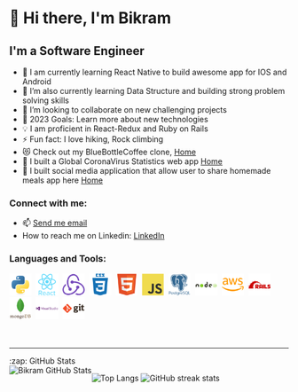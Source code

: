 # 👋 Hi there, I'm Bikram


## I'm a Software Engineer

- 🔭 I am currently learning React Native to build awesome app for IOS and Android
- 🌱 I’m also currently learning Data Structure and building strong problem solving skills
- 👯 I’m looking to collaborate on new challenging projects
- 🥅 2023 Goals: Learn more about new technologies
- 💡 I am proficient in React-Redux and Ruby on Rails
- ⚡ Fun fact: I love hiking, Rock climbing
- 😻 Check out my BlueBottleCoffee clone, <a href="https://bluevelvetcoffee.onrender.com/">Home</a></li>
- 🦠 I built a Global CoronaVirus Statistics web app <a href="https://bikram91.github.io/Covid-Tracker/">Home</a></li>
- 🥘 I built social media application that allow user to share homemade meals app here <a href="https://foodjunkies.onrender.com/">Home</a></li>


### Connect with me:

- 📫 <a href = "mailto: singhbikramjit222@gmail.com">Send me email</a></li>
- How to reach me on Linkedin: <a href="https://www.linkedin.com/in/bikramjit-singh-153614140/">LinkedIn</a></li>

### Languages and Tools:
<div>
    <img src="https://github.com/devicons/devicon/blob/master/icons/python/python-original.svg" title="Python" alt="python" width="40" height="40" />&nbsp;
    <img src="https://github.com/devicons/devicon/blob/master/icons/react/react-original-wordmark.svg" title="React" alt="React" width="40" height="40"/>&nbsp;
     <img src="https://github.com/devicons/devicon/blob/master/icons/redux/redux-original.svg" title="Redux" alt="Redux " width="40" height="40"/>&nbsp;
    <img src="https://github.com/devicons/devicon/blob/master/icons/css3/css3-plain-wordmark.svg"  title="CSS3" alt="CSS" width="40" height="40"/>&nbsp;
    <img src="https://github.com/devicons/devicon/blob/master/icons/html5/html5-original.svg" title="HTML5" alt="HTML" width="40" height="40"/>&nbsp;
    <img src="https://github.com/devicons/devicon/blob/master/icons/javascript/javascript-original.svg" title="JavaScript" alt="JavaScript" width="40" height="40"/>&nbsp;
    <img src="https://github.com/devicons/devicon/blob/master/icons/postgresql/postgresql-plain-wordmark.svg" title="JavaScript" alt="JavaScript" width="40" height="40"/>&nbsp;
    <img src="https://github.com/devicons/devicon/blob/master/icons/nodejs/nodejs-original-wordmark.svg" title="NodeJS" alt="NodeJS" width="40" height="40"/>&nbsp;
    <img src="https://github.com/devicons/devicon/blob/master/icons/amazonwebservices/amazonwebservices-plain-wordmark.svg" title="AWS" alt="AWS" width="40" height="40"/>&nbsp;
    <img src="https://github.com/devicons/devicon/blob/master/icons/rails/rails-plain-wordmark.svg" title="rails" alt="rails" width="40" height="40"/>&nbsp;
     <img src="https://github.com/devicons/devicon/blob/master/icons/mongodb/mongodb-original-wordmark.svg" title="mongodb" alt="mongodb" width="40" height="40"/>&nbsp;
      <img src="https://github.com/devicons/devicon/blob/master/icons/visualstudio/visualstudio-plain-wordmark.svg" title="visualstudio" alt="visualstudio" width="40" height="40"/>&nbsp;
    <img src="https://github.com/devicons/devicon/blob/master/icons/git/git-original-wordmark.svg" title="Git" **alt="Git" width="40" height="40"/>

</div>

<br />
<br />

---

  <summary>:zap: GitHub Stats</summary>
  <img align="left" alt="Bikram GitHub Stats" src="https://github-readme-stats.vercel.app/api?username=Bikram91&show_icons=true&hide_border=false&title_color=ff652f&icon_color=FFE400&bg_color=09131B&text_color=ffffff&border_color=0c1a25" />


![Top Langs](https://github-readme-stats.vercel.app/api/top-langs/?username=Bikram91&layout=compact)
![GitHub streak stats](https://github-readme-streak-stats.herokuapp.com/?user=Bikram91)
  

